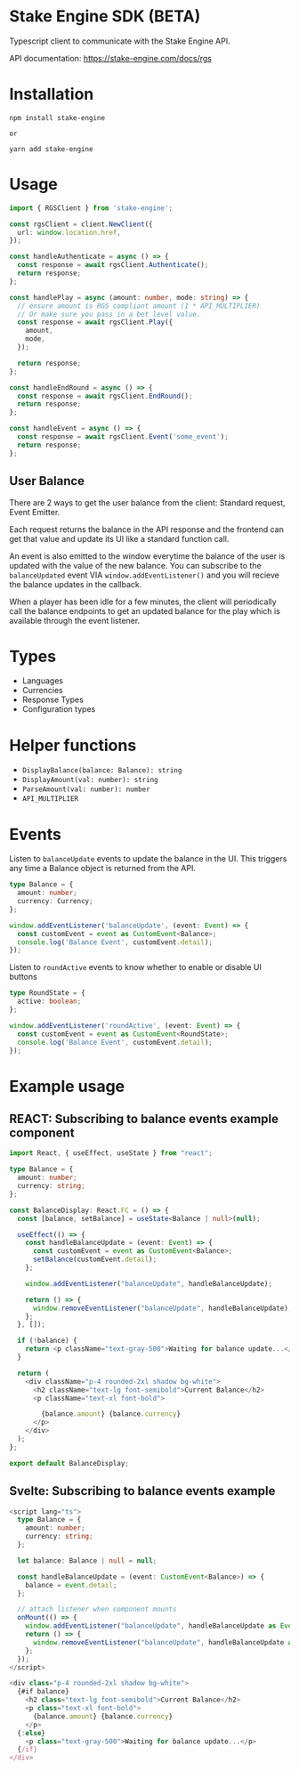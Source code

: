 # Stake Engine SDK (BETA)

Typescript client to communicate with the Stake Engine API.

API documentation: https://stake-engine.com/docs/rgs

# Installation

```
npm install stake-engine

or

yarn add stake-engine
```

# Usage

```typescript
import { RGSClient } from 'stake-engine';

const rgsClient = client.NewClient({
  url: window.location.href,
});

const handleAuthenticate = async () => {
  const response = await rgsClient.Authenticate();
  return response;
};

const handlePlay = async (amount: number, mode: string) => {
  // ensure amount is RGS compliant amount (1 * API_MULTIPLIER)
  // Or make sure you pass in a bet level value.
  const response = await rgsClient.Play({
    amount,
    mode,
  });

  return response;
};

const handleEndRound = async () => {
  const response = await rgsClient.EndRound();
  return response;
};

const handleEvent = async () => {
  const response = await rgsClient.Event('some_event');
  return response;
};
```

## User Balance

There are 2 ways to get the user balance from the client: Standard request, Event Emitter.

Each request returns the balance in the API response and the frontend can get that value and update its UI like a standard function call.

An event is also emitted to the window everytime the balance of the user is updated with the value of the new balance. You can subscribe to the `balanceUpdated` event VIA `window.addEventListener()` and you will recieve the balance updates in the callback.

When a player has been idle for a few minutes, the client will periodically call the balance endpoints to get an updated balance for the play which is available through the event listener.

# Types

- Languages
- Currencies
- Response Types
- Configuration types

# Helper functions

- `DisplayBalance(balance: Balance): string`
- `DisplayAmount(val: number): string`
- `ParseAmount(val: number): number`
- `API_MULTIPLIER`

# Events

Listen to `balanceUpdate` events to update the balance in the UI. This triggers any time a Balance object is returned from the API.

```typescript
type Balance = {
  amount: number;
  currency: Currency;
};

window.addEventListener('balanceUpdate', (event: Event) => {
  const customEvent = event as CustomEvent<Balance>;
  console.log('Balance Event', customEvent.detail);
});
```

Listen to `roundActive` events to know whether to enable or disable UI buttons

```typescript
type RoundState = {
  active: boolean;
};

window.addEventListener('roundActive', (event: Event) => {
  const customEvent = event as CustomEvent<RoundState>;
  console.log('Balance Event', customEvent.detail);
});
```

# Example usage

## REACT: Subscribing to balance events example component

```typescript
import React, { useEffect, useState } from "react";

type Balance = {
  amount: number;
  currency: string;
};

const BalanceDisplay: React.FC = () => {
  const [balance, setBalance] = useState<Balance | null>(null);

  useEffect(() => {
    const handleBalanceUpdate = (event: Event) => {
      const customEvent = event as CustomEvent<Balance>;
      setBalance(customEvent.detail);
    };

    window.addEventListener("balanceUpdate", handleBalanceUpdate);

    return () => {
      window.removeEventListener("balanceUpdate", handleBalanceUpdate);
    };
  }, []);

  if (!balance) {
    return <p className="text-gray-500">Waiting for balance update...</p>;
  }

  return (
    <div className="p-4 rounded-2xl shadow bg-white">
      <h2 className="text-lg font-semibold">Current Balance</h2>
      <p className="text-xl font-bold">

        {balance.amount} {balance.currency}
      </p>
    </div>
  );
};

export default BalanceDisplay;
```

## Svelte: Subscribing to balance events example

```typescript
<script lang="ts">
  type Balance = {
    amount: number;
    currency: string;
  };

  let balance: Balance | null = null;

  const handleBalanceUpdate = (event: CustomEvent<Balance>) => {
    balance = event.detail;
  };

  // attach listener when component mounts
  onMount(() => {
    window.addEventListener("balanceUpdate", handleBalanceUpdate as EventListener);
    return () => {
      window.removeEventListener("balanceUpdate", handleBalanceUpdate as EventListener);
    };
  });
</script>

<div class="p-4 rounded-2xl shadow bg-white">
  {#if balance}
    <h2 class="text-lg font-semibold">Current Balance</h2>
    <p class="text-xl font-bold">
      {balance.amount} {balance.currency}
    </p>
  {:else}
    <p class="text-gray-500">Waiting for balance update...</p>
  {/if}
</div>
```

